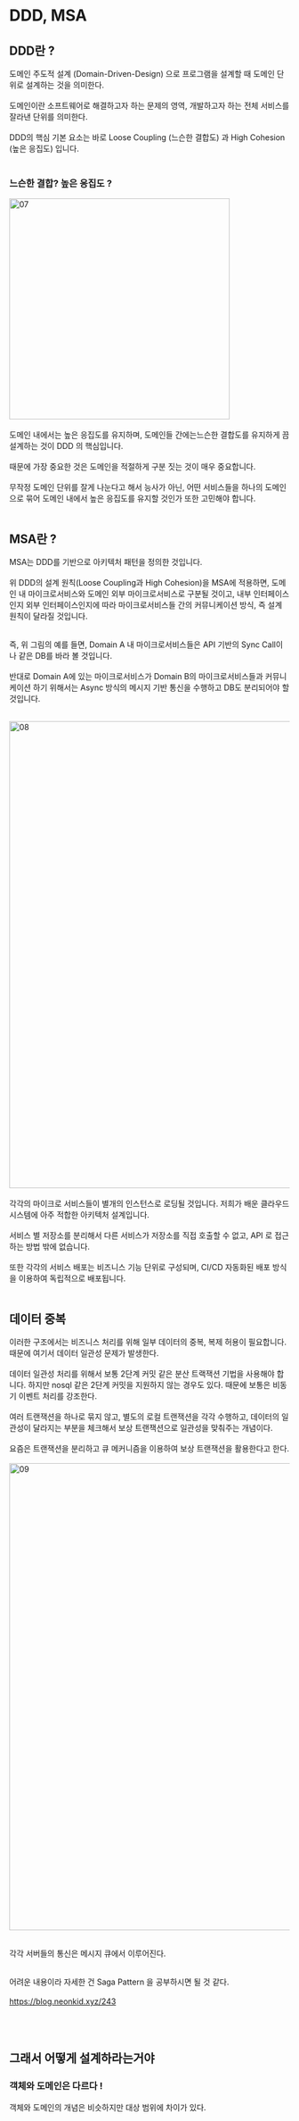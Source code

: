 # DDD, MSA

## DDD란 ?
도메인 주도적 설계 (Domain-Driven-Design) 으로 프로그램을 설계할 때 도메인 단위로 설계하는 것을 의미한다.<br><br>
도메인이란 소프트웨어로 해결하고자 하는 문제의 영역, 개발하고자 하는 전체 서비스를 잘라낸 단위를 의미한다. <br><br>
DDD의 핵심 기본 요소는 바로 Loose Coupling (느슨한 결합도) 과 High Cohesion (높은 응집도) 입니다. <br><br>

### 느슨한 결합? 높은 응집도 ?
<img width="396" alt="07" src="https://user-images.githubusercontent.com/59008469/170444614-dfe0050e-c395-4ca8-9db1-371d05809239.png">
<br><br>
도메인 내에서는 높은 응집도를 유지하며, 도메인들 간에는느슨한 결합도를 유지하게 끔 설계하는 것이 DDD 의 핵심입니다.<br><br>
때문에 가장 중요한 것은 도메인을 적절하게 구분 짓는 것이 매우 중요합니다.<br><br>
무작정 도메인 단위를 잘게 나눈다고 해서 능사가 아닌, 어떤 서비스들을 하나의 도메인으로 묶어 도메인 내에서 높은 응집도를 유지할 것인가
또한 고민해야 합니다.<br><br>

## MSA란 ?
MSA는 DDD를 기반으로 아키텍처 패턴을 정의한 것입니다. <br><br>
위 DDD의 설계 원칙(Loose Coupling과 High Cohesion)을 MSA에 적용하면, 도메인 내 마이크로서비스와 도메인 외부 마이크로서비스로 구분될 것이고, 내부 인터페이스인지 외부 인터페이스인지에 따라 마이크로서비스들 간의 커뮤니케이션 방식, 즉 설계 원칙이 달라질 것입니다. <br><br>

즉, 위 그림의 예를 들면, Domain A 내 마이크로서비스들은 API 기반의 Sync Call이나 같은 DB를 바라 볼 것입니다.<br><br>
반대로 Domain A에 있는 마이크로서비스가 Domain B의 마이크로서비스들과 커뮤니케이션 하기 위해서는 Async 방식의 메시지 기반 통신을 수행하고 DB도 분리되어야 할 것입니다.<br><br>

<img width="837" alt="08" src="https://user-images.githubusercontent.com/59008469/170446443-9ee283d1-ae2e-4b86-b4b8-39cf475e2542.png"> <br><br>
각각의 마이크로 서비스들이 별개의 인스턴스로 로딩될 것입니다. 저희가 배운 클라우드 시스템에 아주 적합한 아키텍처 설계입니다.<br><br>
서비스 별 저장소를 분리해서 다른 서비스가 저장소를 직접 호출할 수 없고, API 로 접근하는 방법 밖에 없습니다.<br><br>
또한 각각의 서비스 배포는 비즈니스 기능 단위로 구성되며, CI/CD 자동화된 배포 방식을 이용하여 독립적으로 배포됩니다.<br><br>

## 데이터 중복
이러한 구조에서는 비즈니스 처리를 위해 일부 데이터의 중복, 복제 허용이 필요합니다. 때문에 여기서 데이터 일관성 문제가 발생한다.<br><br>
데이터 일관성 처리를 위해서 보통 2단계 커밋 같은 분산 트랙잭션 기법을 사용해야 합니다. 하지만 nosql 같은 2단계 커밋을 지원하지 않는 경우도 있다. 때문에 보통은 비동기 이벤트 처리를 강조한다.<br><br>
여러 트랜잭션을 하나로 묶지 않고, 별도의 로컬 트랜잭션을 각각 수행하고, 데이터의 일관성이 달라지는 부분을 체크해서 보상 트랜잭션으로 일관성을 맞춰주는 개념이다.<br><br>
요즘은 트랜잭션을 분리하고 큐 메커니즘을 이용하여 보상 트랜잭션을 활용한다고 한다.<br><br>
<img width="837" alt="09" src="https://user-images.githubusercontent.com/59008469/170450092-a87b35ce-eebd-4299-86da-14ee6562759e.png"><br><br>

각각 서버들의 통신은 메시지 큐에서 이루어진다.<br><br>

어려운 내용이라 자세한 건 Saga Pattern 을 공부하시면 될 것 같다.<br><br>
https://blog.neonkid.xyz/243

<br><br>

## 그래서 어떻게 설계하라는거야
### 객체와 도메인은 다르다 !
객체와 도메인의 개념은 비슷하지만 대상 범위에 차이가 있다. 

